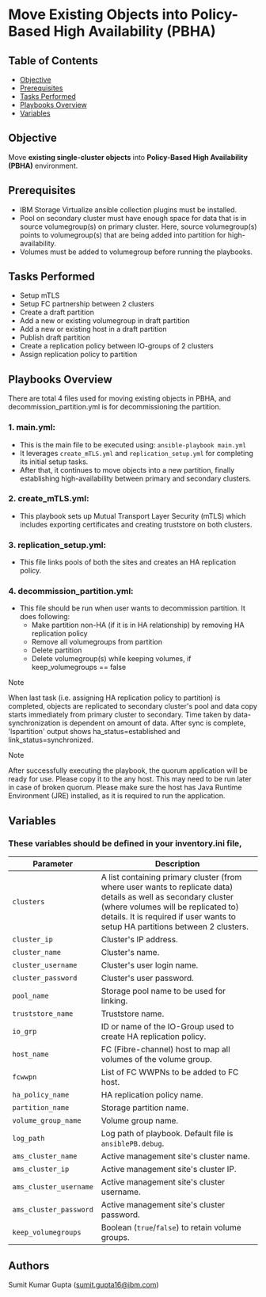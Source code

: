 # Move Existing Objects into Policy-Based High Availability (PBHA)

## Table of Contents

- [Objective](#objective)
- [Prerequisites](#prerequisites)
- [Tasks Performed](#tasks-performed)
- [Playbooks Overview](#playbooks-overview)
- [Variables](#variables)

## Objective

Move **existing single-cluster objects** into **Policy-Based High Availability (PBHA)** environment.

## Prerequisites

- IBM Storage Virtualize ansible collection plugins must be installed.
- Pool on secondary cluster must have enough space for data that is in source volumegroup(s) on primary cluster. Here, source volumegroup(s) points to volumegroup(s) that are being added into partition for high-availability.
- Volumes must be added to volumegroup before running the playbooks.

## Tasks Performed

- Setup mTLS
- Setup FC partnership between 2 clusters
- Create a draft partition
- Add a new or existing volumegroup in draft partition
- Add a new or existing host in a draft partition
- Publish draft partition
- Create a replication policy between IO-groups of 2 clusters
- Assign replication policy to partition

## Playbooks Overview

There are total 4 files used for moving existing objects in PBHA, and decommission_partition.yml is for decommissioning the partition.
### 1. main.yml:
  - This is the main file to be executed using: `ansible-playbook main.yml`
  - It leverages `create_mTLS.yml` and `replication_setup.yml` for completing its initial setup tasks. 
  - After that, it continues to move objects into a new partition, finally establishing high-availability between primary and secondary clusters.

### 2. create_mTLS.yml:
  - This playbook sets up Mutual Transport Layer Security (mTLS) which includes exporting certificates and creating truststore on both clusters.

### 3. replication_setup.yml:
  - This file links pools of both the sites and creates an HA replication policy.

### 4. decommission_partition.yml:
  - This file should be run when user wants to decommission partition. It does following:
    - Make partition non-HA (if it is in HA relationship) by removing HA replication policy
    - Remove all volumegroups from partition
    - Delete partition
    - Delete volumegroup(s) while keeping volumes, if keep_volumegroups == false

  >[!NOTE]
  > When last task (i.e. assigning HA replication policy to partition) is completed, objects are replicated to secondary cluster's pool and data copy starts immediately from primary cluster to secondary. Time taken by data-synchronization is dependent on amount of data. After sync is complete, 'lspartition' output shows ha_status=established and link_status=synchronized.

  > [!NOTE]
  > After successfully executing the playbook, the quorum application will be ready for use. Please copy it to the any host. This may need to be run later in case of broken quorum. Please make sure the host has Java Runtime Environment (JRE) installed, as it is required to run the application.

## Variables

### These variables should be defined in your inventory.ini file,
| Parameter              | Description                                                                 |
|------------------------|-----------------------------------------------------------------------------|
| `clusters`             | A list containing primary cluster (from where user wants to replicate data) details as well as secondary cluster (where volumes will be replicated to) details. It is required if user wants to setup HA partitions between 2 clusters.       |
| `cluster_ip`           | Cluster's IP address.                                                       |
| `cluster_name`         | Cluster's name.                                                             |
| `cluster_username`     | Cluster's user login name.                                                  |
| `cluster_password`     | Cluster's user password.                                                    |
| `pool_name`            | Storage pool name to be used for linking.                                  |
| `truststore_name`      | Truststore name.                                                            |
| `io_grp`               | ID or name of the IO-Group used to create HA replication policy.            |
| `host_name`            | FC (Fibre-channel) host to map all volumes of the volume group.             |
| `fcwwpn`               | List of FC WWPNs to be added to FC host.                                    |
| `ha_policy_name`       | HA replication policy name.                                                 |
| `partition_name`       | Storage partition name.                                                     |
| `volume_group_name`    | Volume group name.                                                          |
| `log_path`             | Log path of playbook. Default file is `ansiblePB.debug`.                    |
| `ams_cluster_name`     | Active management site's cluster name.                                     |
| `ams_cluster_ip`       | Active management site's cluster IP.                                       |
| `ams_cluster_username` | Active management site's cluster username.                                 |
| `ams_cluster_password` | Active management site's cluster password.                                 |
| `keep_volumegroups`    | Boolean (`true`/`false`) to retain volume groups.                           |

## Authors

Sumit Kumar Gupta (sumit.gupta16@ibm.com)

